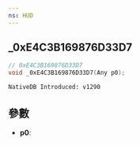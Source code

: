 ```yaml
---
ns: HUD
---
```

## _0xE4C3B169876D33D7

```c
// 0xE4C3B169876D33D7
void _0xE4C3B169876D33D7(Any p0);
```

```
NativeDB Introduced: v1290
```

## 參數
* **p0**:
